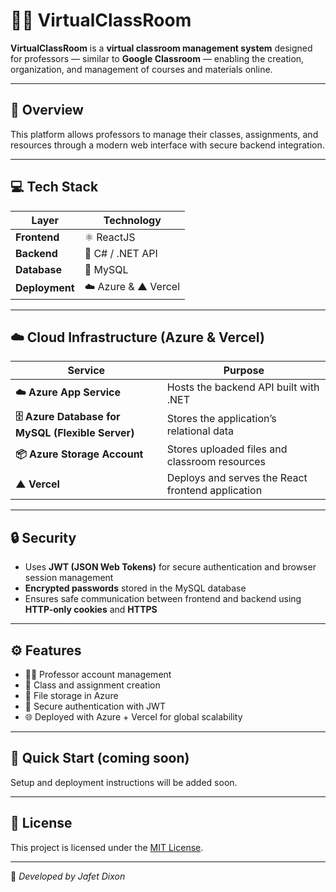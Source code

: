 # 🧑‍🏫 VirtualClassRoom

**VirtualClassRoom** is a **virtual classroom management system** designed for professors — similar to **Google Classroom** — enabling the creation, organization, and management of courses and materials online.

---

## 🧩 Overview
This platform allows professors to manage their classes, assignments, and resources through a modern web interface with secure backend integration.

---

## 💻 Tech Stack

| Layer | Technology |
|-------|-------------|
| **Frontend** | ⚛️ ReactJS |
| **Backend** | 🧱 C# / .NET API |
| **Database** | 🐬 MySQL |
| **Deployment** | ☁️ Azure & ▲ Vercel |

---

## ☁️ Cloud Infrastructure (Azure & Vercel)

| Service | Purpose |
|----------|----------|
| **☁️ Azure App Service** | Hosts the backend API built with .NET |
| **🗄️ Azure Database for MySQL (Flexible Server)** | Stores the application’s relational data |
| **📦 Azure Storage Account** | Stores uploaded files and classroom resources |
| **▲ Vercel** | Deploys and serves the React frontend application |

---

## 🔒 Security
- Uses **JWT (JSON Web Tokens)** for secure authentication and browser session management  
- **Encrypted passwords** stored in the MySQL database  
- Ensures safe communication between frontend and backend using **HTTP-only cookies** and **HTTPS**

---

## ⚙️ Features
- 👨‍🏫 Professor account management  
- 🧾 Class and assignment creation  
- 📁 File storage in Azure  
- 🔐 Secure authentication with JWT  
- 🌐 Deployed with Azure + Vercel for global scalability  

---

## 🚀 Quick Start (coming soon)
Setup and deployment instructions will be added soon.

---

## 📄 License
This project is licensed under the [MIT License](LICENSE).

---

🧠 *Developed by Jafet Dixon*
